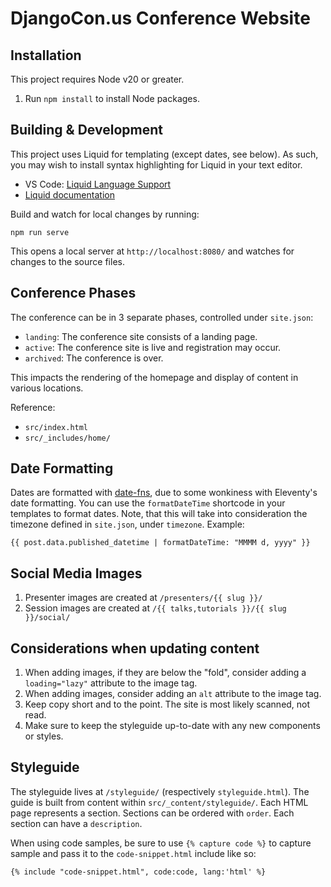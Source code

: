 # DjangoCon.us Conference Website

## Installation

This project requires Node v20 or greater.

1. Run `npm install` to install Node packages.

## Building & Development

This project uses Liquid for templating (except dates, see below). As such, you may wish to install syntax highlighting for Liquid in your text editor.

* VS Code: [Liquid Language Support](https://marketplace.visualstudio.com/items?itemName=neilding.language-liquid)
* [Liquid documentation](https://liquidjs.com/)

Build and watch for local changes by running:

`npm run serve`

This opens a local server at `http://localhost:8080/` and watches for changes to the source files.

## Conference Phases

The conference can be in 3 separate phases, controlled under `site.json`:

* `landing`: The conference site consists of a landing page.
* `active`: The conference site is live and registration may occur.
* `archived`: The conference is over.

This impacts the rendering of the homepage and display of content in various locations.

Reference:

* `src/index.html`
* `src/_includes/home/`

## Date Formatting

Dates are formatted with [date-fns](https://date-fns.org/), due to some wonkiness with Eleventy's date formatting. You can use the `formatDateTime` shortcode in your templates to format dates. Note, that this will take into consideration the timezone defined in `site.json`, under `timezone`. Example:

```liquid
{{ post.data.published_datetime | formatDateTime: "MMMM d, yyyy" }}
```

## Social Media Images

1. Presenter images are created at `/presenters/{{ slug }}/`
2. Session images are created at `/{{ talks,tutorials }}/{{ slug }}/social/`

## Considerations when updating content

1. When adding images, if they are below the "fold", consider adding a `loading="lazy"` attribute to the image tag.
2. When adding images, consider adding an `alt` attribute to the image tag.
3. Keep copy short and to the point. The site is most likely scanned, not read.
4. Make sure to keep the styleguide up-to-date with any new components or styles.

## Styleguide

The styleguide lives at `/styleguide/` (respectively `styleguide.html`). The guide is built from content within `src/_content/styleguide/`. Each HTML page represents a section. Sections can be ordered with `order`. Each section can have a `description`.

When using code samples, be sure to use `{% capture code %}` to capture sample and pass it to the `code-snippet.html` include like so:

```liquid
{% include "code-snippet.html", code:code, lang:'html' %}
```
